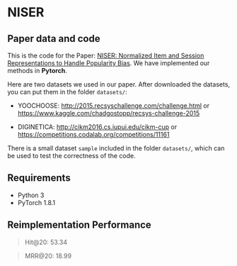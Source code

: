 # NISER

## Paper data and code

This is the code for the Paper: [NISER: Normalized Item and Session Representations to Handle Popularity Bias](https://arxiv.org/pdf/1909.04276.pdf). We have implemented our methods in **Pytorch**.

Here are two datasets we used in our paper. After downloaded the datasets, you can put them in the folder `datasets/`:

- YOOCHOOSE: <http://2015.recsyschallenge.com/challenge.html> or <https://www.kaggle.com/chadgostopp/recsys-challenge-2015>

- DIGINETICA: <http://cikm2016.cs.iupui.edu/cikm-cup> or <https://competitions.codalab.org/competitions/11161>

There is a small dataset `sample` included in the folder `datasets/`, which can be used to test the correctness of the code.

## Requirements

- Python 3
- PyTorch 1.8.1

## Reimplementation Performance
> Hit@20: 53.34

> MRR@20: 18.99